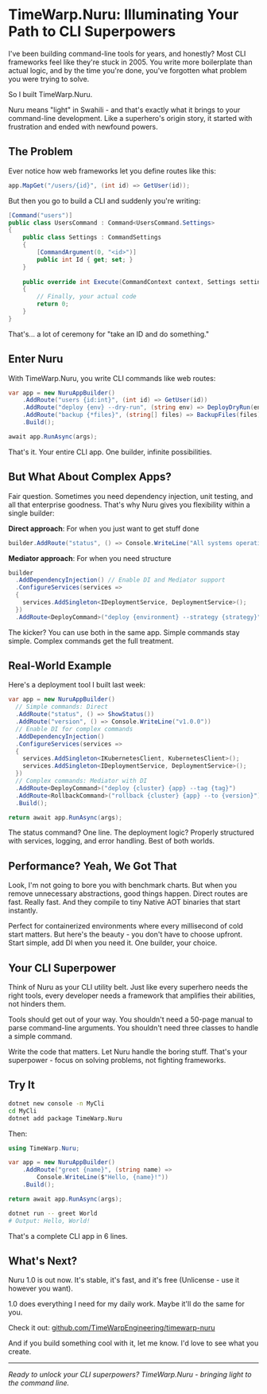 # TimeWarp.Nuru: Illuminating Your Path to CLI Superpowers

I've been building command-line tools for years, and honestly? Most CLI frameworks feel like they're stuck in 2005. You write more boilerplate than actual logic, and by the time you're done, you've forgotten what problem you were trying to solve.

So I built TimeWarp.Nuru. 

Nuru means "light" in Swahili - and that's exactly what it brings to your command-line development. Like a superhero's origin story, it started with frustration and ended with newfound powers.

## The Problem

Ever notice how web frameworks let you define routes like this:

```csharp
app.MapGet("/users/{id}", (int id) => GetUser(id));
```

But then you go to build a CLI and suddenly you're writing:

```csharp
[Command("users")]
public class UsersCommand : Command<UsersCommand.Settings>
{
    public class Settings : CommandSettings
    {
        [CommandArgument(0, "<id>")]
        public int Id { get; set; }
    }
    
    public override int Execute(CommandContext context, Settings settings)
    {
        // Finally, your actual code
        return 0;
    }
}
```

That's... a lot of ceremony for "take an ID and do something."

## Enter Nuru

With TimeWarp.Nuru, you write CLI commands like web routes:

```csharp
var app = new NuruAppBuilder()
    .AddRoute("users {id:int}", (int id) => GetUser(id))
    .AddRoute("deploy {env} --dry-run", (string env) => DeployDryRun(env))
    .AddRoute("backup {*files}", (string[] files) => BackupFiles(files))
    .Build();

await app.RunAsync(args);
```

That's it. Your entire CLI app. One builder, infinite possibilities.

## But What About Complex Apps?

Fair question. Sometimes you need dependency injection, unit testing, and all that enterprise goodness. That's why Nuru gives you flexibility within a single builder:

**Direct approach**: For when you just want to get stuff done
```csharp
builder.AddRoute("status", () => Console.WriteLine("All systems operational"))
```

**Mediator approach**: For when you need structure
```csharp
builder
  .AddDependencyInjection() // Enable DI and Mediator support
  .ConfigureServices(services =>
  {
    services.AddSingleton<IDeploymentService, DeploymentService>();
  })
  .AddRoute<DeployCommand>("deploy {environment} --strategy {strategy}");
```

The kicker? You can use both in the same app. Simple commands stay simple. Complex commands get the full treatment.

## Real-World Example

Here's a deployment tool I built last week:

```csharp
var app = new NuruAppBuilder()
  // Simple commands: Direct
  .AddRoute("status", () => ShowStatus())
  .AddRoute("version", () => Console.WriteLine("v1.0.0"))
  // Enable DI for complex commands
  .AddDependencyInjection()
  .ConfigureServices(services =>
  {
    services.AddSingleton<IKubernetesClient, KubernetesClient>();
    services.AddSingleton<IDeploymentService, DeploymentService>();
  })
  // Complex commands: Mediator with DI
  .AddRoute<DeployCommand>("deploy {cluster} {app} --tag {tag}")
  .AddRoute<RollbackCommand>("rollback {cluster} {app} --to {version}")
  .Build();

return await app.RunAsync(args);
```

The status command? One line. The deployment logic? Properly structured with services, logging, and error handling. Best of both worlds.

## Performance? Yeah, We Got That

Look, I'm not going to bore you with benchmark charts. But when you remove unnecessary abstractions, good things happen. Direct routes are fast. Really fast. And they compile to tiny Native AOT binaries that start instantly.

Perfect for containerized environments where every millisecond of cold start matters. But here's the beauty - you don't have to choose upfront. Start simple, add DI when you need it. One builder, your choice.

## Your CLI Superpower

Think of Nuru as your CLI utility belt. Just like every superhero needs the right tools, every developer needs a framework that amplifies their abilities, not hinders them.

Tools should get out of your way. You shouldn't need a 50-page manual to parse command-line arguments. You shouldn't need three classes to handle a simple command. 

Write the code that matters. Let Nuru handle the boring stuff. That's your superpower - focus on solving problems, not fighting frameworks.

## Try It

```bash
dotnet new console -n MyCli
cd MyCli
dotnet add package TimeWarp.Nuru
```

Then:

```csharp
using TimeWarp.Nuru;

var app = new NuruAppBuilder()
    .AddRoute("greet {name}", (string name) => 
        Console.WriteLine($"Hello, {name}!"))
    .Build();

return await app.RunAsync(args);
```

```bash
dotnet run -- greet World
# Output: Hello, World!
```

That's a complete CLI app in 6 lines.

## What's Next?

Nuru 1.0 is out now. It's stable, it's fast, and it's free (Unlicense - use it however you want).

1.0 does everything I need for my daily work. Maybe it'll do the same for you.

Check it out: [github.com/TimeWarpEngineering/timewarp-nuru](https://github.com/TimeWarpEngineering/timewarp-nuru)

And if you build something cool with it, let me know. I'd love to see what you create.

---

*Ready to unlock your CLI superpowers? TimeWarp.Nuru - bringing light to the command line.*